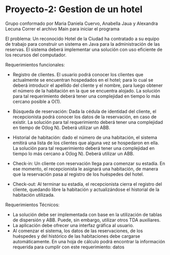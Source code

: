 # Proyecto-2: Gestion de un hotel
Grupo conformado por Maria Daniela Cuervo, Anabella Jaua y Alexandra Lecuna
Correr el archivo Main para iniciar el programa

El problema: Un reconocido Hotel de la Ciudad ha contratado a su equipo de trabajo para construir un sistema en Java para la administración de las reservas.  El sistema deberá implementar una solución con uso eficiente de los recursos del computador.  

Requerimientos funcionales:

- Registro de clientes. El usuario podrá conocer los clientes que actualmente se encuentran hospedados en el hotel; para lo cual se deberá introducir el apellido del cliente y el nombre, para luego obtener el número de la habitación en la que se encuentra alojado. La solución para tal requerimiento deberá tener una complejidad en tiempo lo más cercano posible a O(1).
  
- Búsqueda de reservación: Dada la cédula de identidad del cliente, el recepcionista podrá conocer los datos de la reservación, en caso de existir.  La solución para tal requerimiento deberá tener una complejidad en tiempo de O(log N). Deberá utilizar un ABB.
  
- Historial de habitación: dado el número de una habitación, el sistema emitirá una lista de los clientes que alguna vez se hospedaron en ella.  La solución para tal requerimiento deberá tener una complejidad en tiempo lo más cercano a O(log N). Deberá utilizar un ABB.
  
- Check-in: Un cliente con reservación llega para comenzar su estadía. En ese momento, el recepcionista le asignará una habitación, de manera que la reservación pasa al registro de los huéspedes del hotel.
  
- Check-out: Al terminar su estadía, el recepcionista cierra el registro del cliente, quedando libre la habitación y actualizándose el historial de la habitación utilizada.

  
Requerimientos Técnicos:
- La solución debe ser implementada con base en la utilización de tablas de dispersión y ABB. Puede, sin embargo, utilizar otros TDA auxiliares.
- La aplicación debe ofrecer una interfaz gráfica al usuario.
- Al comenzar el sistema, los datos de las reservaciones, de los huéspedes y del histórico de las habitaciones debe cargarse automáticamente. En una hoja de cálculo podrá encontrar la información requerida para cumplir con este requerimiento: datos

